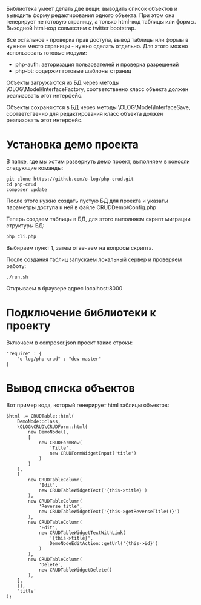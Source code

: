 Библиотека умеет делать две вещи: выводить список объектов и выводить форму редактирования одного объекта. При этом она генерирует не готовую страницу, а только html-код таблицы или формы. Выходной html-код совместим с twitter bootstrap.

Все остальное - проверка прав доступа, вывод таблицы или формы в нужное место страницы - нужно сделать отдельно. Для этого можно использовать готовые модули:
- php-auth: авторизация пользователей и проверка разрешений
- php-bt: содержит готовые шаблоны страниц

Объекты загружаются из БД через методы \OLOG\Model\InterfaceFactory, соответственно класс объекта должен реализовать этот интерфейс.

Объекты сохраняются в БД через методы \OLOG\Model\InterfaceSave, соответственно для редактирования класс объекта должен реализовать этот интерфейс.

# Установка демо проекта

В папке, где мы хотим развернуть демо проект, выполняем в консоли следующие команды:

    git clone https://github.com/o-log/php-crud.git
    cd php-crud
    composer update
    
После этого нужно создать пустую БД для проекта и указаты параметры доступа к ней в файле CRUDDemo/Config.php

Теперь создаем таблицы в БД, для этого выполняем скрипт миграции структуры БД:

    php cli.php
    
Выбираем пункт 1, затем отвечаем на вопросы скрипта.

После создания таблиц запускаем локальный сервер и проверяем работу:

    ./run.sh
    
Открываем в браузере адрес localhost:8000

# Подключение библиотеки к проекту

Включаем в composer.json проект такие строки:

	"require" : {
		"o-log/php-crud" : "dev-master"
    }

# Вывод списка объектов

Вот пример кода, который генерирует html таблицы объектов:

    $html .= CRUDTable::html(
        DemoNode::class,
        \OLOG\CRUD\CRUDForm::html(
            new DemoNode(),
            [
                new CRUDFormRow(
                    'Title',
                    new CRUDFormWidgetInput('title')
                )
            ]
        ),
        [
            new CRUDTableColumn(
                'Edit',
                new CRUDTableWidgetText('{this->title}')
            ),
            new CRUDTableColumn(
                'Reverse title',
                new CRUDTableWidgetText('{this->getReverseTitle()}')
            ),
            new CRUDTableColumn(
                'Edit',
                new CRUDTableWidgetTextWithLink(
                    '{this->title}',
                    DemoNodeEditAction::getUrl('{this->id}')
                )
            ),
            new CRUDTableColumn(
                'Delete',
                new CRUDTableWidgetDelete()
            ),
        ],
        [],
        'title'
    );

